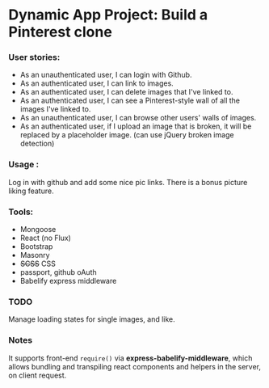 # Dynamic App Project: Build a Pinterest clone


### User stories:

* As an unauthenticated user, I can login with Github.
* As an authenticated user, I can link to images.
* As an authenticated user, I can delete images that I've linked to.
* As an authenticated user, I can see a Pinterest-style wall of all the images I've linked to.
* As an unauthenticated user, I can browse other users' walls of images.
* As an authenticated user, if I upload an image that is broken, it will be replaced by a placeholder image. (can use jQuery broken image detection)

### Usage :

Log in with github and add some nice pic links.
There is a bonus picture liking feature.

### Tools:

* Mongoose
* React (no Flux)
* Bootstrap
* Masonry
* ~~SCSS~~ CSS
* passport, github oAuth
* Babelify express middleware


### TODO

Manage loading states for single images, and like.

### Notes

It supports front-end `require()` via **express-babelify-middleware**,
which allows bundling and transpiling react components and helpers in the server, on client request.



